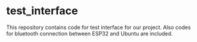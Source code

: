 # test_interface
This repository contains code for test interface for our project. Also codes for bluetooth connection between ESP32 and Ubuntu are included.
